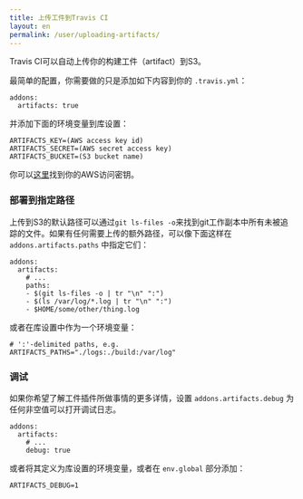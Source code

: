 ```yaml
---
title: 上传工件到Travis CI
layout: en
permalink: /user/uploading-artifacts/
---
```

<div id="toc">
</div>

Travis CI可以自动上传你的构建工件（artifact）到S3。

最简单的配置，你需要做的只是添加如下内容到你的 `.travis.yml`：

    addons:
      artifacts: true

并添加下面的环境变量到库设置：

    ARTIFACTS_KEY=(AWS access key id)
    ARTIFACTS_SECRET=(AWS secret access key)
    ARTIFACTS_BUCKET=(S3 bucket name)

你可以[这里](https://console.aws.amazon.com/iam/home?#security_credential)找到你的AWS访问密钥。

### 部署到指定路径

上传到S3的默认路径可以通过`git ls-files -o`来找到git工作副本中所有未被追踪的文件。如果有任何需要上传的额外路径，可以像下面这样在 `addons.artifacts.paths` 中指定它们：

    addons:
      artifacts:
        # ...
        paths:
        - $(git ls-files -o | tr "\n" ":")
        - $(ls /var/log/*.log | tr "\n" ":")
        - $HOME/some/other/thing.log

或者在库设置中作为一个环境变量：

    # ':'-delimited paths, e.g.
    ARTIFACTS_PATHS="./logs:./build:/var/log"

### 调试

如果你希望了解工件插件所做事情的更多详情，设置 `addons.artifacts.debug` 为任何非空值可以打开调试日志。

    addons:
      artifacts:
        # ...
        debug: true

或者将其定义为库设置的环境变量，或者在 `env.global` 部分添加：

    ARTIFACTS_DEBUG=1
